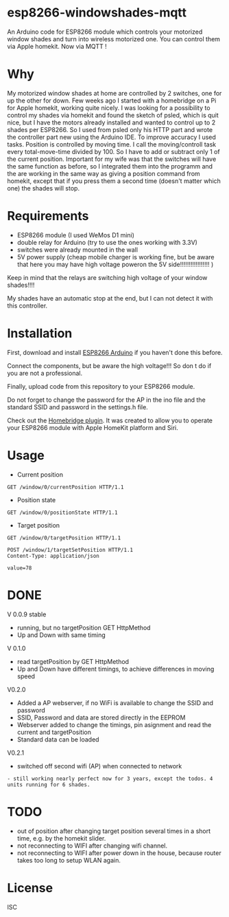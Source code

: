 # esp8266-windowshades-mqtt

An Arduino code for ESP8266 module which controls your motorized window shades and turn into wireless motorized one. You can control them via Apple homekit.
Now via MQTT !

# Why

My motorized window shades at home are controlled by 2 switches, one for up the other for down. Few weeks ago I started with a homebridge on a Pi for Apple homekit, working quite nicely. I was looking for a possibility to control my shades via homekit and found the sketch of psled, which is quit nice, but I have the motors already installed and wanted to control up to 2 shades per ESP8266. 
So I used from psled only his HTTP part and wrote the controller part new using the Arduino IDE.
To improve accuracy I used tasks. Position is controlled by moving time. I call the moving/controll task every total-move-time divided by 100. So I have to add or subtract only 1 of the current position.
Important for my wife was that the switches will have the same function as before, so I integrated them into the programm and the are working in the same way as giving a position command from homekit, except that if you press them a second time (doesn't matter which one) the shades will stop.

# Requirements

- ESP8266 module (I used WeMos D1 mini)
- double relay for Arduino (try to use the ones working with 3.3V)
- switches were already mounted in the wall
- 5V power supply (cheap mobile charger is working fine, but be aware that here you may have high voltage poweron the 5V side!!!!!!!!!!!!!!!!!  )

Keep in mind that the relays are switching high voltage of your window shades!!!!

My shades have an automatic stop at the end, but I can not detect it with this controller.


# Installation

First, download and install [ESP8266 Arduino](https://github.com/esp8266/Arduino) if you haven't done this before.

Connect the components, but be aware the high voltage!!! So don t do if you are not a professional.

Finally, upload code from this repository to your ESP8266 module.

Do not forget to change the password for the AP in the ino file and the standard SSID and password in the settings.h file.

Check out the [Homebridge plugin](https://github.com/Uweklaus/homebridge-esp-windowshades). It was created to allow you to operate your ESP8266 module with Apple HomeKit platform and Siri.

# Usage

- Current position
```
GET /window/0/currentPosition HTTP/1.1
```

- Position state
```
GET /window/0/positionState HTTP/1.1
```

- Target position
```
GET /window/0/targetPosition HTTP/1.1
```

```
POST /window/1/targetSetPosition HTTP/1.1
Content-Type: application/json

value=78
```

# DONE

V 0.0.9 stable
- running, but no targetPosition GET HttpMethod
- Up and Down with same timing 

V 0.1.0
- read targetPosition by GET HttpMethod
- Up and Down have different timings, to achieve differences in moving speed

V0.2.0
- Added a AP webserver, if no WiFi is available to change the SSID and password
- SSID, Password and data are stored directly in the EEPROM
- Webserver added to change the timings, pin asignment and read the current and targetPosition
- Standard data can be loaded

V0.2.1
- switched off second wifi (AP) when connected to network
```
- still working nearly perfect now for 3 years, except the todos. 4 units running for 6 shades.
```

# TODO

- out of position after changing target position several times in a short time, e.g. by the homekit slider. 
- not reconnecting to WIFI after changing wifi channel.
- not reconnecting to WIFI after power down in the house, because router takes too long to setup WLAN again.

# License

ISC
